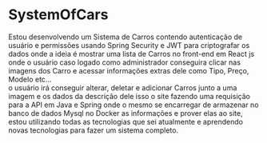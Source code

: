 # SystemOfCars
Estou desenvolvendo um Sistema de Carros contendo autenticação de usuário e permissões usando
Spring Security e JWT para criptografar os dados onde a ideia é mostrar uma lista de Carros no front-end em React js 
onde o usuário caso logado como administrador conseguira clicar nas imagens dos Carro e acessar informações extras dele como Tipo, Preço, Modelo etc...  
o usuário irá conseguir alterar, deletar e adicionar Carros junto a uma imagem e os dados da descrição dele
isso o site fazendo uma requisição para a API em Java e Spring onde o mesmo se encarregar de armazenar no banco de dados Mysql
no Docker as informações e prover elas ao site, estou utilizando todas as tecnologias que sei atualmente e aprendendo novas tecnologias para fazer um sistema completo.
